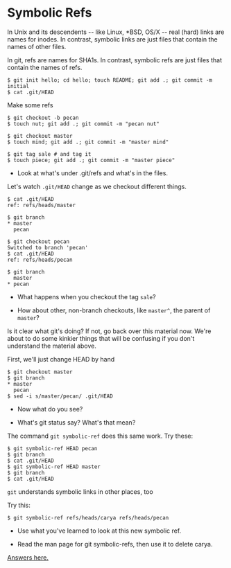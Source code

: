 Symbolic Refs
=============

In Unix and its descendents -- like Linux, *BSD, OS/X --  real (hard) links are names for inodes.
In contrast, symbolic links are just files that contain the names of other files.

In git, refs are names for SHA1s. In contrast, symbolic refs are just files that contain the names of refs.

    $ git init hello; cd hello; touch README; git add .; git commit -m initial
    $ cat .git/HEAD

Make some refs

    $ git checkout -b pecan
    $ touch nut; git add .; git commit -m "pecan nut"

    $ git checkout master
    $ touch mind; git add .; git commit -m "master mind"

    $ git tag sale # and tag it
    $ touch piece; git add .; git commit -m "master piece"

- Look at what's under .git/refs and what's in the files.

Let's watch `.git/HEAD` change as we checkout different things.

    $ cat .git/HEAD
    ref: refs/heads/master

    $ git branch
    * master
      pecan

    $ git checkout pecan
    Switched to branch 'pecan'
    $ cat .git/HEAD
    ref: refs/heads/pecan

    $ git branch
      master
    * pecan

- What happens when you checkout the tag `sale`?

- How about other, non-branch checkouts, like `master^`, the parent of `master`?

Is it clear what git's doing? If not, go back over this material now.
We're about to do some kinkier things that will be confusing if you don't understand the material above.

First, we'll just change HEAD by hand

    $ git checkout master
    $ git branch
    * master
      pecan
    $ sed -i s/master/pecan/ .git/HEAD

- Now what do you see?

- What's git status say? What's that mean?

The command `git symbolic-ref` does this same work. Try these:

    $ git symbolic-ref HEAD pecan
    $ git branch
    $ cat .git/HEAD
    $ git symbolic-ref HEAD master
    $ git branch
    $ cat .git/HEAD

`git` understands symbolic links in other places, too

Try this:

    $ git symbolic-ref refs/heads/carya refs/heads/pecan

- Use what you've learned to look at this new symbolic ref.

- Read the man page for git symbolic-refs, then use it to delete carya.

[Answers here.](../../Answers/refs/symrefs.md)
